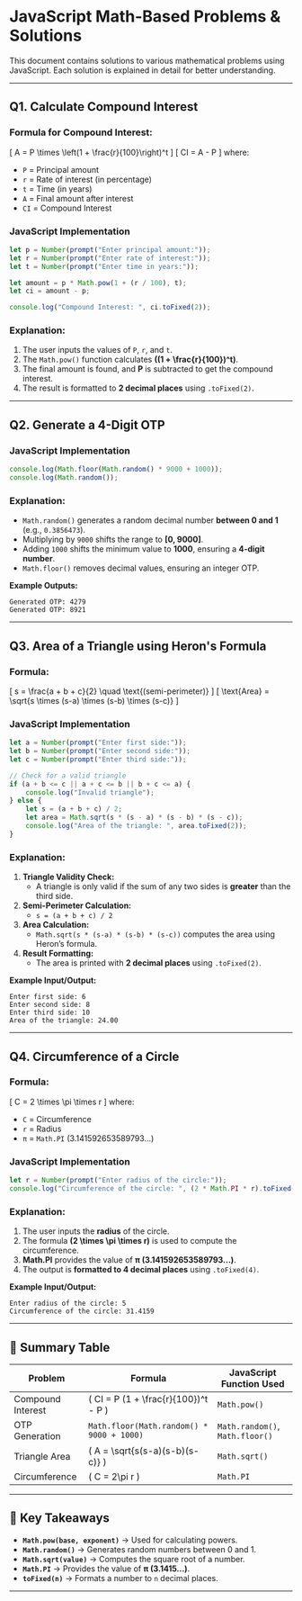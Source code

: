 # JavaScript Math-Based Problems & Solutions  

This document contains solutions to various mathematical problems using JavaScript. Each solution is explained in detail for better understanding.  

---

## **Q1. Calculate Compound Interest**  
### **Formula for Compound Interest:**  
\[
A = P \times \left(1 + \frac{r}{100}\right)^t
\]
\[
CI = A - P
\]
where:  
- `P` = Principal amount  
- `r` = Rate of interest (in percentage)  
- `t` = Time (in years)  
- `A` = Final amount after interest  
- `CI` = Compound Interest  

### **JavaScript Implementation**  
```js
let p = Number(prompt("Enter principal amount:"));
let r = Number(prompt("Enter rate of interest:"));
let t = Number(prompt("Enter time in years:"));

let amount = p * Math.pow(1 + (r / 100), t);
let ci = amount - p;

console.log("Compound Interest: ", ci.toFixed(2));
```

### **Explanation:**  
1. The user inputs the values of `P`, `r`, and `t`.  
2. The `Math.pow()` function calculates **\((1 + \frac{r}{100})^t\)**.  
3. The final amount is found, and **P** is subtracted to get the compound interest.  
4. The result is formatted to **2 decimal places** using `.toFixed(2)`.  

---

## **Q2. Generate a 4-Digit OTP**  
### **JavaScript Implementation**  
```js
console.log(Math.floor(Math.random() * 9000 + 1000));
console.log(Math.random());
```

### **Explanation:**  
- `Math.random()` generates a random decimal number **between 0 and 1** (e.g., `0.3856473`).  
- Multiplying by `9000` shifts the range to **[0, 9000]**.  
- Adding `1000` shifts the minimum value to **1000**, ensuring a **4-digit number**.  
- `Math.floor()` removes decimal values, ensuring an integer OTP.  

**Example Outputs:**  
```
Generated OTP: 4279
Generated OTP: 8921
```

---

## **Q3. Area of a Triangle using Heron's Formula**  
### **Formula:**  
\[
s = \frac{a + b + c}{2}  \quad \text{(semi-perimeter)}
\]
\[
\text{Area} = \sqrt{s \times (s-a) \times (s-b) \times (s-c)}
\]

### **JavaScript Implementation**  
```js
let a = Number(prompt("Enter first side:"));
let b = Number(prompt("Enter second side:"));
let c = Number(prompt("Enter third side:"));

// Check for a valid triangle
if (a + b <= c || a + c <= b || b + c <= a) {
    console.log("Invalid triangle");
} else {
    let s = (a + b + c) / 2;
    let area = Math.sqrt(s * (s - a) * (s - b) * (s - c));
    console.log("Area of the triangle: ", area.toFixed(2));
}
```

### **Explanation:**  
1. **Triangle Validity Check:**  
   - A triangle is only valid if the sum of any two sides is **greater** than the third side.  
2. **Semi-Perimeter Calculation:**  
   - `s = (a + b + c) / 2`  
3. **Area Calculation:**  
   - `Math.sqrt(s * (s-a) * (s-b) * (s-c))` computes the area using Heron’s formula.  
4. **Result Formatting:**  
   - The area is printed with **2 decimal places** using `.toFixed(2)`.  

**Example Input/Output:**  
```
Enter first side: 6
Enter second side: 8
Enter third side: 10
Area of the triangle: 24.00
```

---

## **Q4. Circumference of a Circle**  
### **Formula:**  
\[
C = 2 \times \pi \times r
\]
where:  
- `C` = Circumference  
- `r` = Radius  
- `π` = `Math.PI` (3.141592653589793...)  

### **JavaScript Implementation**  
```js
let r = Number(prompt("Enter radius of the circle:"));
console.log("Circumference of the circle: ", (2 * Math.PI * r).toFixed(4));
```

### **Explanation:**  
1. The user inputs the **radius** of the circle.  
2. The formula **\(2 \times \pi \times r\)** is used to compute the circumference.  
3. **Math.PI** provides the value of **π (3.141592653589793...)**.  
4. The output is **formatted to 4 decimal places** using `.toFixed(4)`.  

**Example Input/Output:**  
```
Enter radius of the circle: 5
Circumference of the circle: 31.4159
```

---

## **📌 Summary Table**  

| Problem | Formula | JavaScript Function Used |
|---------|---------|--------------------------|
| Compound Interest | \( CI = P (1 + \frac{r}{100})^t - P \) | `Math.pow()` |
| OTP Generation | `Math.floor(Math.random() * 9000 + 1000)` | `Math.random()`, `Math.floor()` |
| Triangle Area | \( A = \sqrt{s(s-a)(s-b)(s-c)} \) | `Math.sqrt()` |
| Circumference | \( C = 2\pi r \) | `Math.PI` |

---

## **📌 Key Takeaways**
- **`Math.pow(base, exponent)`** → Used for calculating powers.  
- **`Math.random()`** → Generates random numbers between 0 and 1.  
- **`Math.sqrt(value)`** → Computes the square root of a number.  
- **`Math.PI`** → Provides the value of **π (3.1415...)**.  
- **`toFixed(n)`** → Formats a number to `n` decimal places.  

---